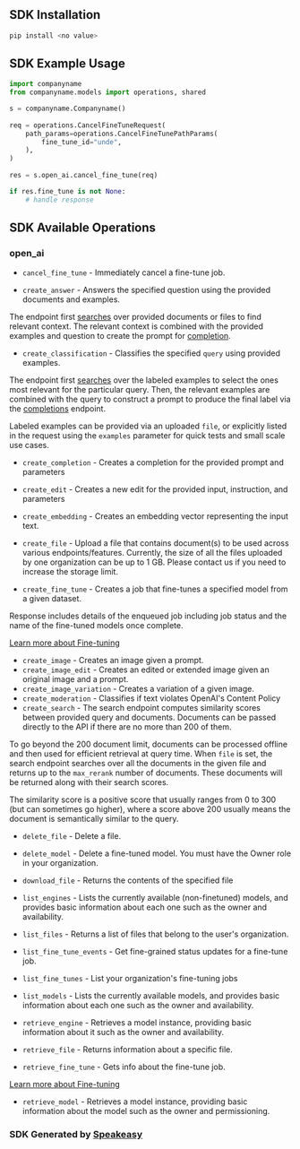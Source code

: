 # <no value>

<!-- Start SDK Installation -->
## SDK Installation

```bash
pip install <no value>
```
<!-- End SDK Installation -->

## SDK Example Usage
<!-- Start SDK Example Usage -->
```python
import companyname
from companyname.models import operations, shared

s = companyname.Companyname()
   
req = operations.CancelFineTuneRequest(
    path_params=operations.CancelFineTunePathParams(
        fine_tune_id="unde",
    ),
)
    
res = s.open_ai.cancel_fine_tune(req)

if res.fine_tune is not None:
    # handle response
```
<!-- End SDK Example Usage -->

<!-- Start SDK Available Operations -->
## SDK Available Operations


### open_ai

* `cancel_fine_tune` - Immediately cancel a fine-tune job.

* `create_answer` - Answers the specified question using the provided documents and examples.

The endpoint first [searches](/docs/api-reference/searches) over provided documents or files to find relevant context. The relevant context is combined with the provided examples and question to create the prompt for [completion](/docs/api-reference/completions).

* `create_classification` - Classifies the specified `query` using provided examples.

The endpoint first [searches](/docs/api-reference/searches) over the labeled examples
to select the ones most relevant for the particular query. Then, the relevant examples
are combined with the query to construct a prompt to produce the final label via the
[completions](/docs/api-reference/completions) endpoint.

Labeled examples can be provided via an uploaded `file`, or explicitly listed in the
request using the `examples` parameter for quick tests and small scale use cases.

* `create_completion` - Creates a completion for the provided prompt and parameters
* `create_edit` - Creates a new edit for the provided input, instruction, and parameters
* `create_embedding` - Creates an embedding vector representing the input text.
* `create_file` - Upload a file that contains document(s) to be used across various endpoints/features. Currently, the size of all the files uploaded by one organization can be up to 1 GB. Please contact us if you need to increase the storage limit.

* `create_fine_tune` - Creates a job that fine-tunes a specified model from a given dataset.

Response includes details of the enqueued job including job status and the name of the fine-tuned models once complete.

[Learn more about Fine-tuning](/docs/guides/fine-tuning)

* `create_image` - Creates an image given a prompt.
* `create_image_edit` - Creates an edited or extended image given an original image and a prompt.
* `create_image_variation` - Creates a variation of a given image.
* `create_moderation` - Classifies if text violates OpenAI's Content Policy
* `create_search` - The search endpoint computes similarity scores between provided query and documents. Documents can be passed directly to the API if there are no more than 200 of them.

To go beyond the 200 document limit, documents can be processed offline and then used for efficient retrieval at query time. When `file` is set, the search endpoint searches over all the documents in the given file and returns up to the `max_rerank` number of documents. These documents will be returned along with their search scores.

The similarity score is a positive score that usually ranges from 0 to 300 (but can sometimes go higher), where a score above 200 usually means the document is semantically similar to the query.

* `delete_file` - Delete a file.
* `delete_model` - Delete a fine-tuned model. You must have the Owner role in your organization.
* `download_file` - Returns the contents of the specified file
* `list_engines` - Lists the currently available (non-finetuned) models, and provides basic information about each one such as the owner and availability.
* `list_files` - Returns a list of files that belong to the user's organization.
* `list_fine_tune_events` - Get fine-grained status updates for a fine-tune job.

* `list_fine_tunes` - List your organization's fine-tuning jobs

* `list_models` - Lists the currently available models, and provides basic information about each one such as the owner and availability.
* `retrieve_engine` - Retrieves a model instance, providing basic information about it such as the owner and availability.
* `retrieve_file` - Returns information about a specific file.
* `retrieve_fine_tune` - Gets info about the fine-tune job.

[Learn more about Fine-tuning](/docs/guides/fine-tuning)

* `retrieve_model` - Retrieves a model instance, providing basic information about the model such as the owner and permissioning.
<!-- End SDK Available Operations -->

### SDK Generated by [Speakeasy](https://docs.speakeasyapi.dev/docs/using-speakeasy/client-sdks)
